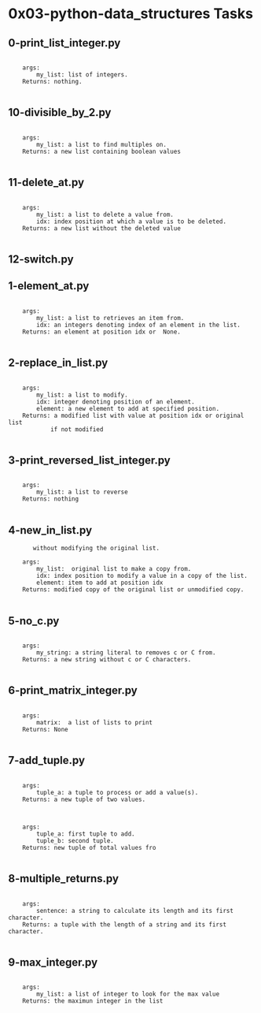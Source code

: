 # 0x03-python-data_structures Tasks

## 0-print_list_integer.py
```Prints all integers of a list.

    args:
        my_list: list of integers.
    Returns: nothing.
    
```
## 10-divisible_by_2.py
```Finds all multiples of 2 in a list.

    args:
        my_list: a list to find multiples on.
    Returns: a new list containing boolean values
    
```
## 11-delete_at.py
```Deletes the item at a specific position in a list.

    args:
        my_list: a list to delete a value from.
        idx: index position at which a value is to be deleted.
    Returns: a new list without the deleted value
    
```
## 12-switch.py
## 1-element_at.py
```Retrieves an element from a list at index.

    args:
        my_list: a list to retrieves an item from.
        idx: an integers denoting index of an element in the list.
    Returns: an element at position idx or  None.
    
```
## 2-replace_in_list.py
```Replaces an element of a list at a specific position.

    args:
        my_list: a list to modify.
        idx: integer denoting position of an element.
        element: a new element to add at specified position.
    Returns: a modified list with value at position idx or original list
            if not modified
    
```
## 3-print_reversed_list_integer.py
```Prints all integers of a list, in reverse order.

    args:
        my_list: a list to reverse
    Returns: nothing
    
```
## 4-new_in_list.py
```Replaces an element in a list at a specific position
       without modifying the original list.

    args:
        my_list:  original list to make a copy from.
        idx: index position to modify a value in a copy of the list.
        element: item to add at position idx
    Returns: modified copy of the original list or unmodified copy.
    
```
## 5-no_c.py
```Removes all characters c and C from a string.

    args:
        my_string: a string literal to removes c or C from.
    Returns: a new string without c or C characters.
    
```
## 6-print_matrix_integer.py
```Prints a matrix of integers.

    args:
        matrix:  a list of lists to print
    Returns: None
    
```
## 7-add_tuple.py
```Checks if a tuple has no value or only one and one value.

    args:
        tuple_a: a tuple to process or add a value(s).
    Returns: a new tuple of two values.
    
```
```Adds 2 tuples.

    args:
        tuple_a: first tuple to add.
        tuple_b: second tuple.
    Returns: new tuple of total values fro
    
```
## 8-multiple_returns.py
```Returns a tuple with the length of a string and its first character.

    args:
        sentence: a string to calculate its length and its first character.
    Returns: a tuple with the length of a string and its first character.
    
```
## 9-max_integer.py
```Finds the biggest integer of a list.

    args:
        my_list: a list of integer to look for the max value
    Returns: the maximun integer in the list
    
```
